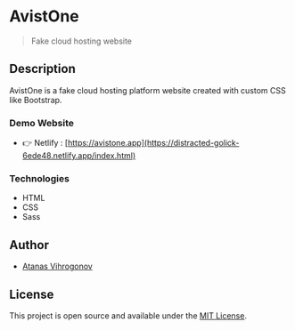 # AvistOne

> Fake cloud hosting website

## Description
AvistOne is a fake cloud hosting platform website created with custom CSS like Bootstrap.

### Demo Website
- 👉 Netlify : [https://avistone.app](https://distracted-golick-6ede48.netlify.app/index.html)


### Technologies

- HTML
- CSS
- Sass

## Author
- [Atanas Vihrogonov](https://avihrogonov.co.uk)

## License
This project is open source and available under the [MIT License](LICENSE).
